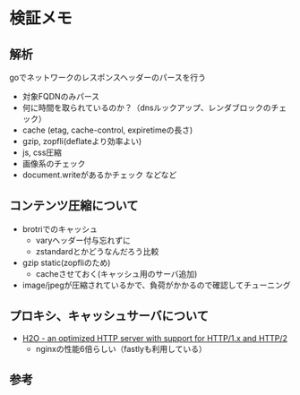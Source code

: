 検証メモ
===

## 解析

goでネットワークのレスポンスヘッダーのパースを行う
 - 対象FQDNのみパース
 - 何に時間を取られているのか？（dnsルックアップ、レンダブロックのチェック）
 - cache (etag, cache-control, expiretimeの長さ)
 - gzip, zopfli(deflateより効率よい)
 - js, css圧縮
 - 画像系のチェック
 - document.writeがあるかチェック
 などなど
 
## コンテンツ圧縮について

 - brotriでのキャッシュ
    - varyヘッダー付与忘れずに
    - zstandardとかどうなんだろう比較
 - gzip static(zopfliのため)
    - cacheさせておく(キャッシュ用のサーバ追加)
 - image/jpegが圧縮されているかで、負荷がかかるので確認してチューニング
 
## プロキシ、キャッシュサーバについて

 - [H2O - an optimized HTTP server with support for HTTP/1.x and HTTP/2](https://github.com/h2o/h2o/)
    - nginxの性能6倍らしい（fastlyも利用している）

## 参考
